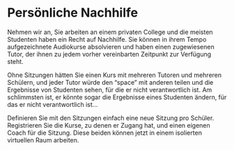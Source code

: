 # Persönliche Nachhilfe

Nehmen wir an, Sie arbeiten an einem privaten College und die meisten Studenten haben ein Recht auf Nachhilfe. Sie können in ihrem Tempo aufgezeichnete Audiokurse absolvieren und haben einen zugewiesenen Tutor, der ihnen zu jedem vorher vereinbarten Zeitpunkt zur Verfügung steht.

Ohne Sitzungen hätten Sie einen Kurs mit mehreren Tutoren und mehreren Schülern, und jeder Tutor würde den “space” mit anderen teilen und die Ergebnisse von Studenten sehen, für die er nicht verantwortlich ist. Am schlimmsten ist, er könnte sogar die Ergebnisse eines Studenten ändern, für das er nicht verantwortlich ist...

Definieren Sie mit den Sitzungen einfach eine neue Sitzung pro Schüler. Registrieren Sie die Kurse, zu denen er Zugang hat, und einen eigenen Coach für die Sitzung. Diese beiden können jetzt in einem isolierten virtuellen Raum arbeiten.

